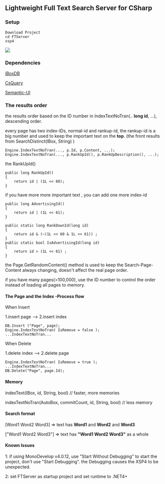 ## Lightweight Full Text Search Server for CSharp

### Setup

```
Download Project
cd FTServer
xsp4
```


![](https://github.com/iboxdb/ftserver/raw/master/FTServer/web/css/fts2.png)

### Dependencies
[iBoxDB](http://www.iboxdb.com/)

[CsQuery](https://github.com/jamietre/CsQuery)

[Semantic-UI](http://semantic-ui.com/)



### The results order
the results order based on the ID number in IndexTextNoTran(.. **long id**, ...),  descending order.

every page has two index-IDs, normal-id and rankup-id, the rankup-id is a big number and used to keep the important text on the **top**.  (the front results from SearchDistinct(IBox, String) )
````
Engine.IndexTextNoTran(..., p.Id, p.Content, ...);
Engine.IndexTextNoTran(..., p.RankUpId(), p.RankUpDescription(), ...);
````					

the RankUpId()
````
public long RankUpId()
{
    return id | (1L << 60);
}
````

if you have more more important text , you can add one more index-id
````
public long AdvertisingId()
{
    return id | (1L << 61);
}
````
````
public static long RankDownId(long id)
{
    return id & (~(1L << 60 & 1L << 61)) ;
}
public static bool IsAdvertisingId(long id)
{
    return id > (1L << 61) ;
}
````		


the Page.GetRandomContent() method is used to keep the Search-Page-Content always changing, doesn't affect the real page order.

if you have many pages(>100,000),  use the ID number to control the order instead of loading all pages to memory.


#### The Page and the Index -Process flow

When Insert

1.insert page --> 2.insert index
````
DB.Insert ("Page", page);
Engine.IndexTextNoTran( IsRemove = false );
...IndexTextNoTran...
````


When Delete  

1.delete index --> 2.delete page
````
Engine.IndexTextNoTran( IsRemove = true );
...IndexTextNoTran...
DB.Delete("Page", page.Id);
````				

#### Memory

indexText(IBox, id, String, bool) // faster, more memories

indexTextNoTran(AutoBox, commitCount, id, String, bool) // less memory

#### Search format

[Word1 Word2 Word3] => text has **Word1** and **Word2** and **Word3**

["Word1 Word2 Word3"] => text has **"Word1 Word2 Word3"** as a whole

#### Known Issues
1: if using MonoDevelop v4.0.12,  use "Start Without Debugging" to start the project, don't use "Start Debugging". the Debugging causes the XSP4 to be unexpected. 

2: set FTServer as startup project and set runtime to .NET4+
